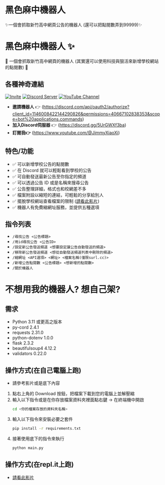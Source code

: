 # 黑色麻中機器人
✨一個會抓取新竹高中網頁公告的機器人 (還可以把點閱數弄到99999)✨

# **黑色麻中機器人** ✨

🤖 一個會抓取新竹高中網頁的機器人 (其實還可以使用科技與狠活來新增學校網站的點閱數) 🤖

## 各種神奇連結
[![Invite](https://img.shields.io/badge/Invite-Bot-blue)](https://discord.com/api/oauth2/authorize?client_id=1146008422144290826&permissions=40667102838353&scope=bot%20applications.commands)
[![Discord Server](https://img.shields.io/badge/Discord%20Server-Join-brightgreen)](https://discord.gg/5UrGWXf3ba)
[![YouTube Channel](https://img.shields.io/badge/YouTube-Subscribe-red)](https://www.youtube.com/@JimmyXiaoXi)

- **邀請機器人** 👉 (https://discord.com/api/oauth2/authorize?client_id=1146008422144290826&permissions=40667102838353&scope=bot%20applications.commands)
- **加入Discord伺服器** 👉 (https://discord.gg/5UrGWXf3ba)
- **訂閱我👉** (https://www.youtube.com/@JimmyXiaoXi)

## 特色/功能
- ✅ 可以新增學校公告的點閱數
- ✅ 在 Discord 就可以輕鬆看到學校的公告
- ✅ 可自動發送最新公告至你指定的頻道
- ✅ 可以透過公告 ID 或是名稱來搜尋公告
- ✅ 公告整理詳細，格式也和校網差不多
- ✅ 檔案附設以縮短的連結，可輕鬆的分享給別人
- ✅ 擺脫學校網站查看檔案的限制 ([請看此影片](https://www.google.com/))
- ✅ 機器人有免費縮網址服務，並提供五種選項

## 指令列表
- `/尋找公告 <公告標題>`
- `/用id尋找公告 <公告ID>`
- `/設定新公告發送頻道 <想要設定讓公告自動發送的頻道>`
- `/移除新公告發送頻道 <想從自動發送頻道列表中刪除的頻道>`
- `/縮網址 <API選項> <網址> <檔案名稱(僅限surl.cc)>`
- `/新增公告點閱數 <公告標題> <想新增的點閱數>`
- `/關於機器人`

# **不想用我的機器人? 想自己架?**

## 需求
- Python 3.11 或更高之版本
- py-cord 2.4.1
- requests 2.31.0
- python-dotenv 1.0.0
- flask 2.3.2
- beautifulsoup4 4.12.2
- validators 0.22.0

## 操作方式(在自己電腦上跑)
- 請參考影片或是底下內容
1. 點右上角的 Download 按鈕，把檔案下載到您的電腦上並解壓縮
2. 輸入以下指令或是在你存放檔案資料夾裡面點右鍵 -> 在終端機中開啟
   ```bash
   cd <你的檔案存放的資料夾名稱>
3. 輸入以下指令來安裝必要之套件
   ```bash
   pip install -r requirements.txt
4. 接著使用底下的指令來執行
   ```bash
   python main.py
## 操作方式(在repl.it上跑)
- [請看此影片](https://www.google.com)